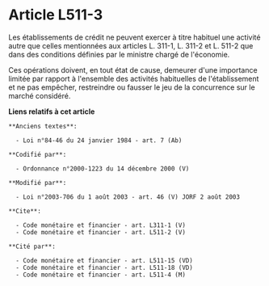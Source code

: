 # Article L511-3

Les établissements de crédit ne peuvent exercer à titre habituel une activité autre que celles mentionnées aux articles L.
311-1, L. 311-2 et L. 511-2 que dans des conditions définies par le ministre chargé de l'économie. 

Ces opérations doivent, en tout état de cause, demeurer d'une importance limitée par rapport à l'ensemble des activités
habituelles de l'établissement et ne pas empêcher, restreindre ou fausser le jeu de la concurrence sur le marché considéré.

**Liens relatifs à cet article**

	**Anciens textes**:

	  - Loi n°84-46 du 24 janvier 1984 - art. 7 (Ab)

	**Codifié par**:

	  - Ordonnance n°2000-1223 du 14 décembre 2000 (V)

	**Modifié par**:

	  - Loi n°2003-706 du 1 août 2003 - art. 46 (V) JORF 2 août 2003

	**Cite**:

	  - Code monétaire et financier - art. L311-1 (V)
	  - Code monétaire et financier - art. L511-2 (V)

	**Cité par**:

	  - Code monétaire et financier - art. L511-15 (VD)
	  - Code monétaire et financier - art. L511-18 (VD)
	  - Code monétaire et financier - art. L511-4 (M)
